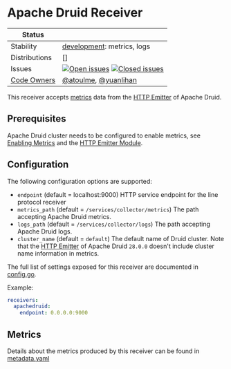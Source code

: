 # Apache Druid Receiver

<!-- status autogenerated section -->
| Status        |           |
| ------------- |-----------|
| Stability     | [development]: metrics, logs   |
| Distributions | [] |
| Issues        | [![Open issues](https://img.shields.io/github/issues-search/open-telemetry/opentelemetry-collector-contrib?query=is%3Aissue%20is%3Aopen%20label%3Areceiver%2Fapachedruid%20&label=open&color=orange&logo=opentelemetry)](https://github.com/open-telemetry/opentelemetry-collector-contrib/issues?q=is%3Aopen+is%3Aissue+label%3Areceiver%2Fapachedruid) [![Closed issues](https://img.shields.io/github/issues-search/open-telemetry/opentelemetry-collector-contrib?query=is%3Aissue%20is%3Aclosed%20label%3Areceiver%2Fapachedruid%20&label=closed&color=blue&logo=opentelemetry)](https://github.com/open-telemetry/opentelemetry-collector-contrib/issues?q=is%3Aclosed+is%3Aissue+label%3Areceiver%2Fapachedruid) |
| [Code Owners](https://github.com/open-telemetry/opentelemetry-collector-contrib/blob/main/CONTRIBUTING.md#becoming-a-code-owner)    | [@atoulme](https://www.github.com/atoulme), [@yuanlihan](https://www.github.com/yuanlihan) |

[development]: https://github.com/open-telemetry/opentelemetry-collector#development
<!-- end autogenerated section -->

This receiver accepts [metrics](https://druid.apache.org/docs/latest/operations/metrics) data from the [HTTP Emitter](https://druid.apache.org/docs/latest/configuration/#http-emitter-module) of Apache Druid.

## Prerequisites

Apache Druid cluster needs to be configured to enable metrics, see [Enabling Metrics](https://druid.apache.org/docs/latest/configuration/#enabling-metrics) and the [HTTP Emitter Module](https://druid.apache.org/docs/latest/configuration/#http-emitter-module).

## Configuration

The following configuration options are supported:

- `endpoint` (default = localhost:9000) HTTP service endpoint for the line protocol receiver
- `metrics_path` (default = `/services/collector/metrics`) The path accepting Apache Druid metrics.
- `logs_path` (default = `/services/collector/logs`) The path accepting Apache Druid logs.
- `cluster_name` (default = `default`) The default name of Druid cluster. Note that the [HTTP Emitter](https://druid.apache.org/docs/latest/configuration/#http-emitter-module) of Apache Druid `28.0.0` doesn't include cluster name information in metrics.

The full list of settings exposed for this receiver are documented in [config.go](config.go).

Example:

```yaml
receivers:
  apachedruid:
    endpoint: 0.0.0.0:9000
```

## Metrics

Details about the metrics produced by this receiver can be found in [metadata.yaml](./metadata.yaml)
